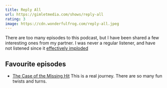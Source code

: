 ```yaml
---
title: Reply All
url: https://gimletmedia.com/shows/reply-all
rating: 3
image: https://cdn.wonderfulfrog.com/reply-all.jpeg
---
```


There are too many episodes to this podcast, but I have been shared a few interesting ones from my partner. I was never a regular listener, and have not listened since it [effectively imploded](https://www.vulture.com/article/gimlet-reply-all-controversy-spotify-test-kitchen.html)

## Favourite episodes

- [The Case of the Missing Hit](https://pca.st/episode/cc572c51-e2bd-41fe-a138-d4f8ecba3549)
    This is a real journey. There are so many fun twists and turns.
